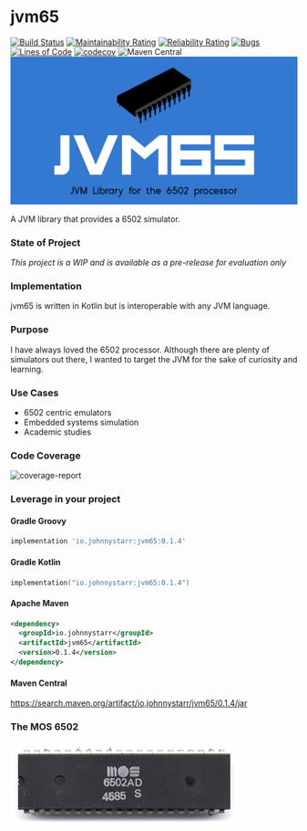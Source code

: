 # jvm65
[![Build Status](https://www.travis-ci.com/johnnystarr/jvm65.svg?branch=main)](https://www.travis-ci.com/johnnystarr/jvm65)
[![Maintainability Rating](https://sonarcloud.io/api/project_badges/measure?project=johnnystarr_jvm65&metric=sqale_rating)](https://sonarcloud.io/dashboard?id=johnnystarr_jvm65)
[![Reliability Rating](https://sonarcloud.io/api/project_badges/measure?project=johnnystarr_jvm65&metric=reliability_rating)](https://sonarcloud.io/dashboard?id=johnnystarr_jvm65)
[![Bugs](https://sonarcloud.io/api/project_badges/measure?project=johnnystarr_jvm65&metric=bugs)](https://sonarcloud.io/dashboard?id=johnnystarr_jvm65)
[![Lines of Code](https://sonarcloud.io/api/project_badges/measure?project=johnnystarr_jvm65&metric=ncloc)](https://sonarcloud.io/dashboard?id=johnnystarr_jvm65)
[![codecov](https://codecov.io/gh/johnnystarr/jvm65/branch/main/graph/badge.svg?token=0R7WKAOCSG)](https://codecov.io/gh/johnnystarr/jvm65)
![Maven Central](https://img.shields.io/maven-central/v/io.johnnystarr/jvm65)
![jvm65-logo](doc/jvm65.png)

A JVM library that provides a 6502 simulator.

### State of Project
_This project is a WIP and is available as a pre-release for evaluation only_

### Implementation
jvm65 is written in Kotlin but is interoperable with any JVM language.

### Purpose
I have always loved the 6502 processor.  Although there are plenty of simulators out there, I wanted to target the JVM for the sake of curiosity and learning.

### Use Cases

- 6502 centric emulators
- Embedded systems simulation
- Academic studies

### Code Coverage
![coverage-report](https://codecov.io/gh/johnnystarr/jvm65/branch/main/graphs/sunburst.svg)

### Leverage in your project

#### Gradle Groovy

```groovy
implementation 'io.johnnystarr:jvm65:0.1.4'
```

#### Gradle Kotlin

```kotlin
implementation("io.johnnystarr:jvm65:0.1.4")
```

#### Apache Maven
```xml
<dependency>
  <groupId>io.johnnystarr</groupId>
  <artifactId>jvm65</artifactId>
  <version>0.1.4</version>
</dependency>
```

#### Maven Central
https://search.maven.org/artifact/io.johnnystarr/jvm65/0.1.4/jar

### The MOS 6502
![jvm65-logo](doc/6502.jpeg)
